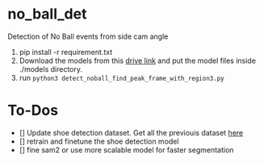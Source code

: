# no_ball_det
Detection of No Ball events from side cam angle


1. pip install -r requirement.txt
2. Download the models from this [drive link](https://drive.google.com/drive/folders/1P0b5Pqgpu1xc9IxZj5D6A3uKmGYYjQea?usp=sharing) and put the model files inside ./models directory.
3. run `python3 detect_noball_find_peak_frame_with_region3.py`

# To-Dos

- [] Update shoe detection dataset. Get all the previouis dataset [here](https://drive.google.com/drive/folders/19p5GvCAyA4s-xLZ5GvYcnhs2wqeXV37V?usp=sharing)
- [] retrain and finetune the shoe detection model
- [] fine sam2 or use more scalable model for faster segmentation
